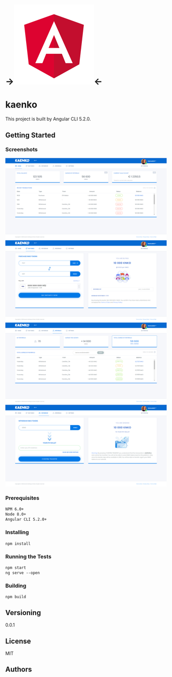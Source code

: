 # ->![Angular 5+ Frontend](./imgs/angular.png)<-
# kaenko

This project is built by Angular CLI 5.2.0.

## Getting Started

### Screenshots

![Home Page](./imgs/home.PNG)
![BuyKnko Page](./imgs/BuyKnko.PNG)
![Referrals Page](./imgs/Referrals.PNG)
![withdraw Page](./imgs/withdraw.PNG)

### Prerequisites

```
NPM 6.0+
Node 8.0+
Angular CLI 5.2.0+
```

### Installing

```
npm install
```

### Running the Tests

```
npm start
ng serve --open
```

### Building

```
npm build
```

## Versioning

0.0.1

## License

MIT

## Authors

